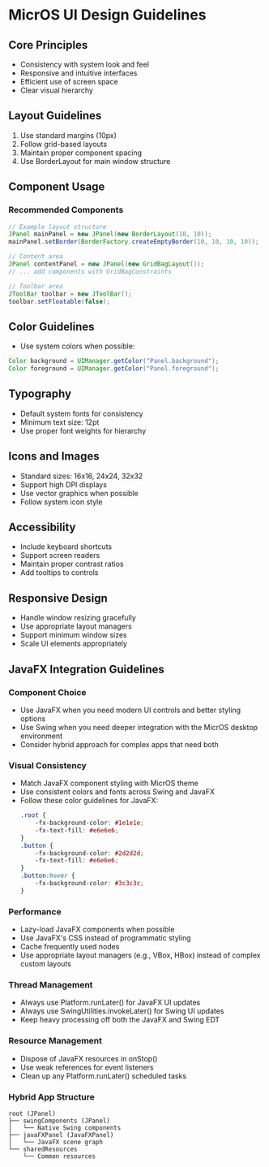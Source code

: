 # MicrOS UI Design Guidelines

## Core Principles
- Consistency with system look and feel
- Responsive and intuitive interfaces
- Efficient use of screen space
- Clear visual hierarchy

## Layout Guidelines
1. Use standard margins (10px)
2. Follow grid-based layouts
3. Maintain proper component spacing
4. Use BorderLayout for main window structure

## Component Usage
### Recommended Components
```java
// Example layout structure
JPanel mainPanel = new JPanel(new BorderLayout(10, 10));
mainPanel.setBorder(BorderFactory.createEmptyBorder(10, 10, 10, 10));

// Content area
JPanel contentPanel = new JPanel(new GridBagLayout());
// ... add components with GridBagConstraints

// Toolbar area
JToolBar toolbar = new JToolBar();
toolbar.setFloatable(false);
```

## Color Guidelines
- Use system colors when possible:
```java
Color background = UIManager.getColor("Panel.background");
Color foreground = UIManager.getColor("Panel.foreground");
```

## Typography
- Default system fonts for consistency
- Minimum text size: 12pt
- Use proper font weights for hierarchy

## Icons and Images
- Standard sizes: 16x16, 24x24, 32x32
- Support high DPI displays
- Use vector graphics when possible
- Follow system icon style

## Accessibility
- Include keyboard shortcuts
- Support screen readers
- Maintain proper contrast ratios
- Add tooltips to controls

## Responsive Design
- Handle window resizing gracefully
- Use appropriate layout managers
- Support minimum window sizes
- Scale UI elements appropriately

## JavaFX Integration Guidelines

### Component Choice
- Use JavaFX when you need modern UI controls and better styling options
- Use Swing when you need deeper integration with the MicrOS desktop environment
- Consider hybrid approach for complex apps that need both

### Visual Consistency
- Match JavaFX component styling with MicrOS theme
- Use consistent colors and fonts across Swing and JavaFX
- Follow these color guidelines for JavaFX:
  ```css
  .root {
      -fx-background-color: #1e1e1e;
      -fx-text-fill: #e6e6e6;
  }
  .button {
      -fx-background-color: #2d2d2d;
      -fx-text-fill: #e6e6e6;
  }
  .button:hover {
      -fx-background-color: #3c3c3c;
  }
  ```

### Performance
- Lazy-load JavaFX components when possible
- Use JavaFX's CSS instead of programmatic styling
- Cache frequently used nodes
- Use appropriate layout managers (e.g., VBox, HBox) instead of complex custom layouts

### Thread Management
- Always use Platform.runLater() for JavaFX UI updates
- Always use SwingUtilities.invokeLater() for Swing UI updates
- Keep heavy processing off both the JavaFX and Swing EDT

### Resource Management
- Dispose of JavaFX resources in onStop()
- Use weak references for event listeners
- Clean up any Platform.runLater() scheduled tasks

### Hybrid App Structure
```
root (JPanel)
├── swingComponents (JPanel)
│   └── Native Swing components
├── javaFXPanel (JavaFXPanel)
│   └── JavaFX scene graph
└── sharedResources
    └── Common resources
